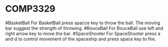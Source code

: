 # COMP3329
#BasketBall
For BasketBall press spacce key to throw the ball. The moving bar suggest the strength of throwing.
#BouceBall
For BouceBall use left and right arrow key to move the bar.
#SpaceShooter
For SpaceShooter press a and d to control movement of the spaceship and press space key to fire.

